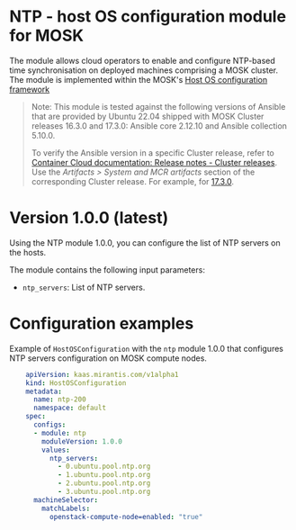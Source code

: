 # NTP - host OS configuration module for MOSK

The module allows cloud operators to enable and configure NTP-based time synchronisation on deployed machines comprising a MOSK cluster. The module is implemented within the MOSK's [Host OS configuration framework](https://docs.mirantis.com/mosk/latest/ops/bm-operations/host-os-conf.html)

> Note: This module is tested against the following versions of Ansible that are provided by Ubuntu 22.04 shipped with MOSK Cluster releases 16.3.0 and 17.3.0: Ansible core 2.12.10 and Ansible collection 5.10.0.
>
> To verify the Ansible version in a specific Cluster release, refer to
> [Container Cloud documentation: Release notes - Cluster releases](https://docs.mirantis.com/container-cloud/latest/release-notes/cluster-releases.html).
> Use the *Artifacts > System and MCR artifacts* section of the corresponding Cluster release. For example, for
> [17.3.0](https://docs.mirantis.com/container-cloud/latest/release-notes/cluster-releases/17-x/17-3-x/17-3-0/17-3-0-artifacts.html#system-and-mcr-artifacts).

# Version 1.0.0 (latest)

Using the NTP module 1.0.0, you can configure the list of NTP servers on the hosts.

The module contains the following input parameters:

- `ntp_servers`: List of NTP servers.

# Configuration examples

Example of `HostOSConfiguration` with the `ntp` module 1.0.0 that configures NTP servers configuration on MOSK compute nodes. 

```yaml
    apiVersion: kaas.mirantis.com/v1alpha1
    kind: HostOSConfiguration
    metadata:
      name: ntp-200
      namespace: default
    spec:
      configs:
      - module: ntp
        moduleVersion: 1.0.0
        values:
          ntp_servers:
            - 0.ubuntu.pool.ntp.org
            - 1.ubuntu.pool.ntp.org
            - 2.ubuntu.pool.ntp.org
            - 3.ubuntu.pool.ntp.org
      machineSelector:
        matchLabels:
          openstack-compute-node=enabled: "true"
```
